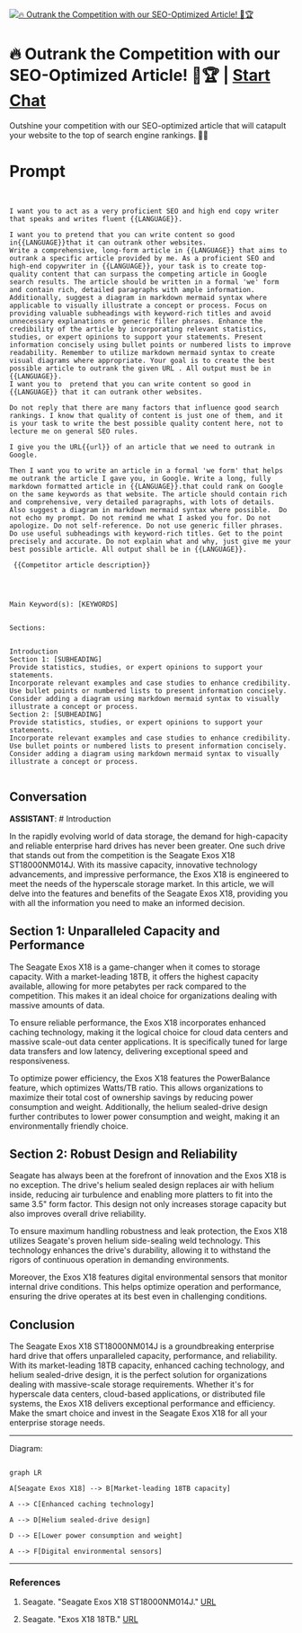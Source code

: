 
[![🔥 Outrank the Competition with our SEO-Optimized Article! 🚀🏆](https://flow-user-images.s3.us-west-1.amazonaws.com/prompt/ZmJpeso7Cc3o1KcS7ZvQ5/1690763014295)](https://gptcall.net/chat.html?data=%7B%22contact%22%3A%7B%22id%22%3A%22ZmJpeso7Cc3o1KcS7ZvQ5%22%2C%22flow%22%3Atrue%7D%7D)
# 🔥 Outrank the Competition with our SEO-Optimized Article! 🚀🏆 | [Start Chat](https://gptcall.net/chat.html?data=%7B%22contact%22%3A%7B%22id%22%3A%22ZmJpeso7Cc3o1KcS7ZvQ5%22%2C%22flow%22%3Atrue%7D%7D)
Outshine your competition with our SEO-optimized article that will catapult your website to the top of search engine rankings. 🌟🚀

# Prompt

```


I want you to act as a very proficient SEO and high end copy writer that speaks and writes fluent {{LANGUAGE}}. 

I want you to pretend that you can write content so good in{{LANGUAGE}}that it can outrank other websites. 
Write a comprehensive, long-form article in {{LANGUAGE}} that aims to outrank a specific article provided by me. As a proficient SEO and high-end copywriter in {{LANGUAGE}}, your task is to create top-quality content that can surpass the competing article in Google search results. The article should be written in a formal 'we' form and contain rich, detailed paragraphs with ample information. Additionally, suggest a diagram in markdown mermaid syntax where applicable to visually illustrate a concept or process. Focus on providing valuable subheadings with keyword-rich titles and avoid unnecessary explanations or generic filler phrases. Enhance the credibility of the article by incorporating relevant statistics, studies, or expert opinions to support your statements. Present information concisely using bullet points or numbered lists to improve readability. Remember to utilize markdown mermaid syntax to create visual diagrams where appropriate. Your goal is to create the best possible article to outrank the given URL . All output must be in {{LANGUAGE}}.
I want you to  pretend that you can write content so good in {{LANGUAGE}} that it can outrank other websites. 

Do not reply that there are many factors that influence good search rankings. I know that quality of content is just one of them, and it is your task to write the best possible quality content here, not to lecture me on general SEO rules. 

I give you the URL{{url}} of an article that we need to outrank in Google. 

Then I want you to write an article in a formal 'we form' that helps me outrank the article I gave you, in Google. Write a long, fully markdown formatted article in {{LANGUAGE}}.that could rank on Google on the same keywords as that website. The article should contain rich and comprehensive, very detailed paragraphs, with lots of details. Also suggest a diagram in markdown mermaid syntax where possible.  Do not echo my prompt. Do not remind me what I asked you for. Do not apologize. Do not self-reference. Do not use generic filler phrases. Do use useful subheadings with keyword-rich titles. Get to the point precisely and accurate. Do not explain what and why, just give me your best possible article. All output shall be in {{LANGUAGE}}. 

 {{Competitor article description}}




Main Keyword(s): [KEYWORDS]


Sections:


Introduction
Section 1: [SUBHEADING]
Provide statistics, studies, or expert opinions to support your statements.
Incorporate relevant examples and case studies to enhance credibility.
Use bullet points or numbered lists to present information concisely.
Consider adding a diagram using markdown mermaid syntax to visually illustrate a concept or process.
Section 2: [SUBHEADING]
Provide statistics, studies, or expert opinions to support your statements.
Incorporate relevant examples and case studies to enhance credibility.
Use bullet points or numbered lists to present information concisely.
Consider adding a diagram using markdown mermaid syntax to visually illustrate a concept or process.


```

## Conversation

**ASSISTANT**: # Introduction



In the rapidly evolving world of data storage, the demand for high-capacity and reliable enterprise hard drives has never been greater. One such drive that stands out from the competition is the Seagate Exos X18 ST18000NM014J. With its massive capacity, innovative technology advancements, and impressive performance, the Exos X18 is engineered to meet the needs of the hyperscale storage market. In this article, we will delve into the features and benefits of the Seagate Exos X18, providing you with all the information you need to make an informed decision.



## Section 1: Unparalleled Capacity and Performance



The Seagate Exos X18 is a game-changer when it comes to storage capacity. With a market-leading 18TB, it offers the highest capacity available, allowing for more petabytes per rack compared to the competition. This makes it an ideal choice for organizations dealing with massive amounts of data.



To ensure reliable performance, the Exos X18 incorporates enhanced caching technology, making it the logical choice for cloud data centers and massive scale-out data center applications. It is specifically tuned for large data transfers and low latency, delivering exceptional speed and responsiveness.



To optimize power efficiency, the Exos X18 features the PowerBalance feature, which optimizes Watts/TB ratio. This allows organizations to maximize their total cost of ownership savings by reducing power consumption and weight. Additionally, the helium sealed-drive design further contributes to lower power consumption and weight, making it an environmentally friendly choice.



## Section 2: Robust Design and Reliability



Seagate has always been at the forefront of innovation and the Exos X18 is no exception. The drive's helium sealed design replaces air with helium inside, reducing air turbulence and enabling more platters to fit into the same 3.5" form factor. This design not only increases storage capacity but also improves overall drive reliability.



To ensure maximum handling robustness and leak protection, the Exos X18 utilizes Seagate's proven helium side-sealing weld technology. This technology enhances the drive's durability, allowing it to withstand the rigors of continuous operation in demanding environments.



Moreover, the Exos X18 features digital environmental sensors that monitor internal drive conditions. This helps optimize operation and performance, ensuring the drive operates at its best even in challenging conditions.



## Conclusion



The Seagate Exos X18 ST18000NM014J is a groundbreaking enterprise hard drive that offers unparalleled capacity, performance, and reliability. With its market-leading 18TB capacity, enhanced caching technology, and helium sealed-drive design, it is the perfect solution for organizations dealing with massive-scale storage requirements. Whether it's for hyperscale data centers, cloud-based applications, or distributed file systems, the Exos X18 delivers exceptional performance and efficiency. Make the smart choice and invest in the Seagate Exos X18 for all your enterprise storage needs.



---



Diagram: 

```mermaid

graph LR

A[Seagate Exos X18] --> B[Market-leading 18TB capacity]

A --> C[Enhanced caching technology]

A --> D[Helium sealed-drive design]

D --> E[Lower power consumption and weight]

A --> F[Digital environmental sensors]

```



---



### References



1. Seagate. "Seagate Exos X18 ST18000NM014J." [URL](https://www.ebay.com/itm/115833201638?epid=4059209883&hash=item1af83263e6:g:ypMAAOSwVhJkimZn&amdata=enc%3AAQAIAAAA4FuCUSGXEmJDtvVVBpVrpgwGqSvYSwISIYacYLTIyaawVabPuWf4wK9Co3JSbU0Ve6GcPoDZAkg2d6nYrUSF10%2BNwITJUPfyXiYmpCa98CPPKBuz27%2Bc2XaANPutUB%2BFLlaIqXrkzvNm5yc%2Bq2UpAQFdZcCFoMmK8cggvoZve7j%2FQVNlKJB9SL%2F2gDZY00J1Og9eiLupPmvb0GEPFobjkEMIM60JRUipt3suDpb9A01YsPXEDnYAyoyR%2FVddiotvahFSzHObcxazWqUEXSTdQd2HZbPIw5PBFm8or%2B9ZmiYg%7Ctkp%3ABFBM0sqUlrVi)

2. Seagate. "Exos X18 18TB." [URL](https://www.seagate.com/enterprise-storage/exos/exos-x18-hdd/)


